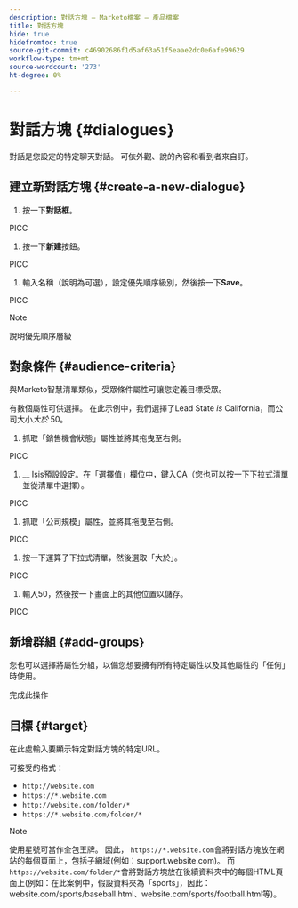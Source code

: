 ```yaml
---
description: 對話方塊 — Marketo檔案 — 產品檔案
title: 對話方塊
hide: true
hidefromtoc: true
source-git-commit: c46902686f1d5af63a51f5eaae2dc0e6afe99629
workflow-type: tm+mt
source-wordcount: '273'
ht-degree: 0%

---
```


# 對話方塊 {#dialogues}

對話是您設定的特定聊天對話。 可依外觀、說的內容和看到者來自訂。

## 建立新對話方塊 {#create-a-new-dialogue}

1. 按一下&#x200B;**對話框**。

PICC

1. 按一下&#x200B;**新建**&#x200B;按鈕。

PICC

1. 輸入名稱（說明為可選），設定優先順序級別，然後按一下&#x200B;**Save**。

PICC

>[!NOTE]
>
>說明優先順序層級

## 對象條件 {#audience-criteria}

與Marketo智慧清單類似，受眾條件屬性可讓您定義目標受眾。

有數個屬性可供選擇。 在此示例中，我們選擇了Lead State _is_ California，而公司大小&#x200B;_大於_ 50。

1. 抓取「銷售機會狀態」屬性並將其拖曳至右側。

PICC

1. __ Isis預設設定。在「選擇值」欄位中，鍵入CA（您也可以按一下下拉式清單並從清單中選擇）。

PICC

1. 抓取「公司規模」屬性，並將其拖曳至右側。

PICC

1. 按一下運算子下拉式清單，然後選取「大於」。

PICC

1. 輸入50，然後按一下畫面上的其他位置以儲存。

PICC

## 新增群組 {#add-groups}

您也可以選擇將屬性分組，以備您想要擁有所有特定屬性以及其他屬性的「任何」時使用。

完成此操作

## 目標 {#target}

在此處輸入要顯示特定對話方塊的特定URL。

可接受的格式：

* `http://website.com`
* `https://*.website.com`
* `http://website.com/folder/*`
* `https://*.website.com/folder/*`

>[!NOTE]
>
>使用星號可當作全包王牌。 因此， `https://*.website.com`會將對話方塊放在網站的每個頁面上，包括子網域(例如：support.website.com)。 而`https://website.com/folder/*`會將對話方塊放在後續資料夾中的每個HTML頁面上(例如：在此案例中，假設資料夾為「sports」，因此：website.com/sports/baseball.html、website.com/sports/football.html等)。
